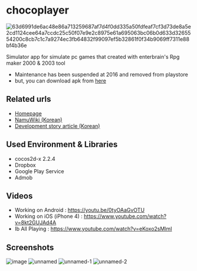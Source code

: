 # chocoplayer

![63d6991de6ac48e86a713259687af7d4f0dd335a50fdfeaf7cf3d73de8a5e2cd1124cee64a7ccdc25c50f07e9e2c8975e61a695063bc06b0d633d3265554200c8cb7c1c7a9274ec3fb64832f99097ef5b32861f0f34b9069ff7311e88bf4b36e](https://user-images.githubusercontent.com/47266692/180189270-598a3d34-d557-4e9f-a6a0-d0aaaa5ceb67.png)


Simulator app for simulate pc games that created with enterbrain's Rpg maker 2000 &amp; 2003 tool

* Maintenance has been suspended at 2016 and removed from playstore
* but, you can download apk from [here](https://github.com/ronpark-dev/chocoplayer/raw/main/releases/109.apk)

## Related urls
* [Homepage](https://sites.google.com/site/sweetierchocoplayer/navi/download)
* [NamuWiki (Korean)](https://namu.wiki/w/%EC%B4%88%EC%BD%94%20%ED%94%8C%EB%A0%88%EC%9D%B4%EC%96%B4)
* [Development story article (Korean)](https://medium.com/@ronpark.dev/20%EB%A7%8C%EB%B2%88-%EB%8B%A4%EC%9A%B4%EB%B0%9B%EC%9D%80-%EA%B2%8C%EC%9E%84%EC%9D%84-%ED%98%BC%EC%9E%90-%EB%A7%8C%EB%93%A4%EC%96%B4%EB%B3%B4%EB%8B%A4-cf1e6c6f231b)

## Used Environment & Libraries

* cocos2d-x 2.2.4
* Dropbox 
* Google Play Service
* Admob

## Videos
* Working on Android : https://youtu.be/0tyOAaGvOTU
* Working on iOS (iPhone 4) : https://www.youtube.com/watch?v=8kt2GUJAd4A
* Ib All Playing : https://www.youtube.com/watch?v=eKoxo2sMlmI

## Screenshots
![image](https://user-images.githubusercontent.com/47266692/180190845-25a8bcda-663b-423f-b5e2-eb5274292932.png)
![unnamed](https://user-images.githubusercontent.com/47266692/180190972-c8f61515-44d1-4f0d-85a2-7c744a35ecf1.jpg)
![unnamed-1](https://user-images.githubusercontent.com/47266692/180190995-91a193cc-6b02-464e-abb7-6e01a2c9aff8.jpg)
![unnamed-2](https://user-images.githubusercontent.com/47266692/180191028-a3d245a9-3058-4268-9b33-6fec67ef897b.jpg)



